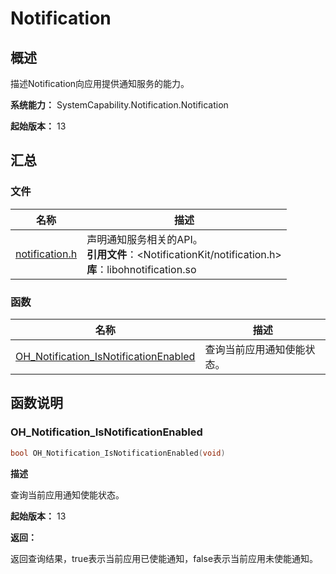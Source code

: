 # Notification


## 概述

描述Notification向应用提供通知服务的能力。

**系统能力：** SystemCapability.Notification.Notification

**起始版本：** 13


## 汇总


### 文件

| 名称 | 描述 |
| -------- | -------- |
| [notification.h](notification_8h.md) | 声明通知服务相关的API。<br/>**引用文件**：&lt;NotificationKit/notification.h&gt;<br/>**库**：libohnotification.so|


### 函数

| 名称 | 描述 |
| -------- | -------- |
| [OH_Notification_IsNotificationEnabled](#oh_notification_isnotificationenabled)| 查询当前应用通知使能状态。 |

## 函数说明

### OH_Notification_IsNotificationEnabled

```cpp
bool OH_Notification_IsNotificationEnabled(void)
```

**描述**

查询当前应用通知使能状态。

**起始版本：** 13

**返回：**

返回查询结果，true表示当前应用已使能通知，false表示当前应用未使能通知。
